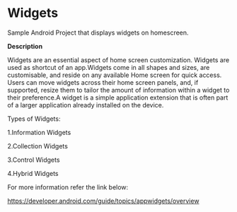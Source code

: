 # Widgets
Sample Android Project that displays widgets on homescreen.


**Description**


Widgets are an essential aspect of home screen customization. Widgets are used as shortcut of an app.Widgets come in all shapes and sizes, are customisable, and reside on any available Home screen for quick access.
Users can move widgets across their home screen panels, and, if supported, resize them to tailor the amount of information within a widget
to their preference.A widget is a simple application extension that is often part of a larger application already installed on the device.


Types of Widgets:

1.Information Widgets

2.Collection Widgets

3.Control Widgets

4.Hybrid Widgets



For more information refer the link below:


https://developer.android.com/guide/topics/appwidgets/overview

